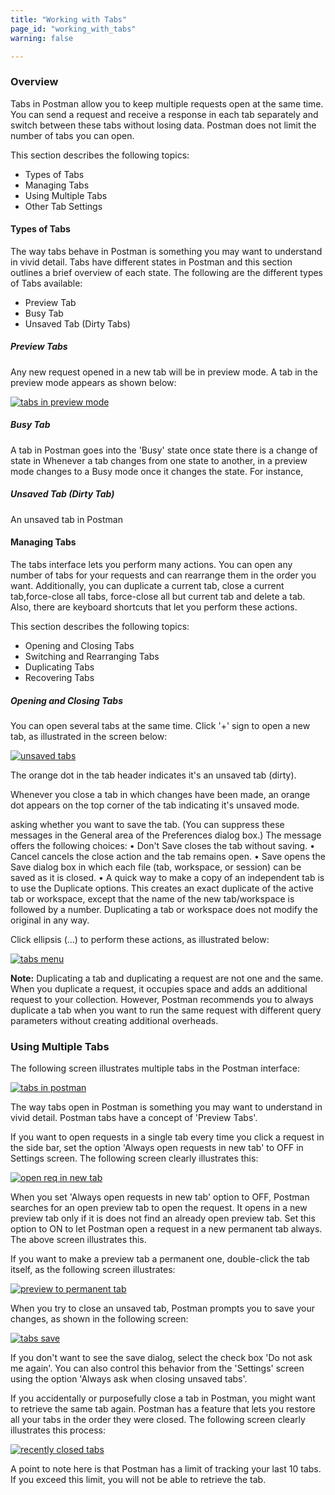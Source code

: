 ```yaml
---
title: "Working with Tabs"
page_id: "working_with_tabs"
warning: false

---
```

 ### Overview 

 Tabs in Postman allow you to keep multiple requests open at the same time. You can send a request and receive a response in each tab separately and switch between these tabs without losing data. Postman does not limit the number of tabs you can open. 
 
 This section describes the following topics:

 * Types of Tabs
 * Managing Tabs
 * Using Multiple Tabs
 * Other Tab Settings
 
#### Types of Tabs

The way tabs behave in Postman is something you may want to understand in vivid detail. Tabs have different states in Postman and this section outlines a brief overview of each state. The following are the different types of Tabs available:

* Preview Tab
* Busy Tab
* Unsaved Tab (Dirty Tabs)

##### Preview Tabs

Any new request opened in a new tab will be in preview mode. A tab in the preview mode appears as shown below: 

[![tabs in preview mode](https://s3.amazonaws.com/postman-static-getpostman-com/postman-docs/Tabs_Preview1.png)](https://s3.amazonaws.com/postman-static-getpostman-com/postman-docs/Tabs_Preview.png)


##### Busy Tab

A tab in Postman goes into the 'Busy' state once state there is a change of state in 
Whenever a tab changes from one state to another, in a preview mode changes to a Busy mode once it changes the state. For instance, 


##### Unsaved Tab (Dirty Tab)

An unsaved tab in Postman 




#### Managing Tabs

The tabs interface lets you perform many actions. You can open any number of tabs for your requests and can rearrange them in the order you want. Additionally, you can duplicate a current tab, close a current tab,force-close all tabs, force-close all but current tab and delete a tab. Also, there are keyboard shortcuts that let you perform these actions. 

This section describes the following topics:

* Opening and Closing Tabs
* Switching and Rearranging Tabs
* Duplicating Tabs
* Recovering Tabs

##### Opening and Closing Tabs

You can open several tabs at the same time.  Click '+' sign to open a new tab, as illustrated in the screen below:

[![unsaved tabs](https://s3.amazonaws.com/postman-static-getpostman-com/postman-docs/Multiple_Tabs1.png)](https://s3.amazonaws.com/postman-static-getpostman-com/postman-docs/Multiple_Tabs1.png)

The orange dot in the tab header indicates it's an unsaved tab (dirty). 

Whenever you close a tab in which changes have been made, an orange dot appears on the top corner of the tab indicating it's unsaved mode. 

asking whether you want to save the tab. (You can suppress these messages in the General area of the Preferences dialog box.) The message offers the following choices:
•	Don't Save closes the tab without saving. 
•	Cancel cancels the close action and the tab remains open. 
•	Save opens the Save dialog box in which each file (tab, workspace, or session) can be saved as it is closed.
•	A quick way to make a copy of an independent tab is to use the Duplicate options. This creates an exact duplicate of the active tab or workspace, except that the name of the new tab/workspace is followed by a number. Duplicating a tab or workspace does not modify the original in any way.


Click ellipsis (...) to perform these actions, as illustrated below:

[![tabs menu](https://s3.amazonaws.com/postman-static-getpostman-com/postman-docs/Multiple_Tabs3.png)](https://s3.amazonaws.com/postman-static-getpostman-com/postman-docs/Multiple_Tabs3.png)

**Note:** Duplicating a tab and duplicating a request are not one and the same. When you duplicate a request, it occupies space and adds an additional request to your collection. However, Postman recommends you to always duplicate a tab when you want to run the same request with different query parameters without creating additional overheads.


### Using Multiple Tabs

The following screen illustrates multiple tabs in the Postman interface:

[![tabs in postman](https://s3.amazonaws.com/postman-static-getpostman-com/postman-docs/Multiple_Tabs2.png)](https://s3.amazonaws.com/postman-static-getpostman-com/postman-docs/Multiple_Tabs2.png)


 The way tabs open in Postman is something you may want to understand in vivid detail. Postman tabs have a concept of 'Preview Tabs'. 

 

 If you want to open requests in a single tab every time you click a request in the side bar, set the option 'Always open requests in new tab' to OFF in Settings screen. The following screen clearly illustrates this:

[![open req in new tab](https://s3.amazonaws.com/postman-static-getpostman-com/postman-docs/OpenReqNewTab.gif)](https://s3.amazonaws.com/postman-static-getpostman-com/postman-docs/OpenReqNewTab.gif)
 
  When you set 'Always open requests in new tab' option to OFF, Postman searches for an open preview tab to open the request. It opens in a new preview tab only if it is does not find an already open preview tab. Set this option to ON to let Postman open a request in a new permanent tab always. The above screen illustrates this. 
 
 If you want to make a preview tab a permanent one, double-click the tab itself, as the following screen illustrates:

[![preview to permanent tab](https://s3.amazonaws.com/postman-static-getpostman-com/postman-docs/Preview_to_Permanent_Tab.gif)](https://s3.amazonaws.com/postman-static-getpostman-com/postman-docs/Preview_to_Permanent_Tab.gif)

   

When you try to close an unsaved tab, Postman prompts you to save your changes, as shown in the following screen:

[![tabs save](https://s3.amazonaws.com/postman-static-getpostman-com/postman-docs/Multiple_Tabs_Save.png)](https://s3.amazonaws.com/postman-static-getpostman-com/postman-docs/Multiple_Tabs_Save.png)

If you don't want to see the save dialog, select the check box 'Do not ask me again'. You can also control this behavior from the 'Settings' screen using the option 'Always ask when closing unsaved tabs'. 

If you accidentally or purposefully close a tab in Postman, you might want to retrieve the same tab again. Postman has a feature that lets you restore all your tabs in the order they were closed. The following screen clearly illustrates this process:

[![recently closed tabs](https://s3.amazonaws.com/postman-static-getpostman-com/postman-docs/RecentlyClosedTabs.gif)](https://s3.amazonaws.com/postman-static-getpostman-com/postman-docs/RecentlyClosedTabs.gif)

A point to note here is that Postman has a limit of tracking your last 10 tabs. If you exceed this limit, you will not be able to retrieve the tab.